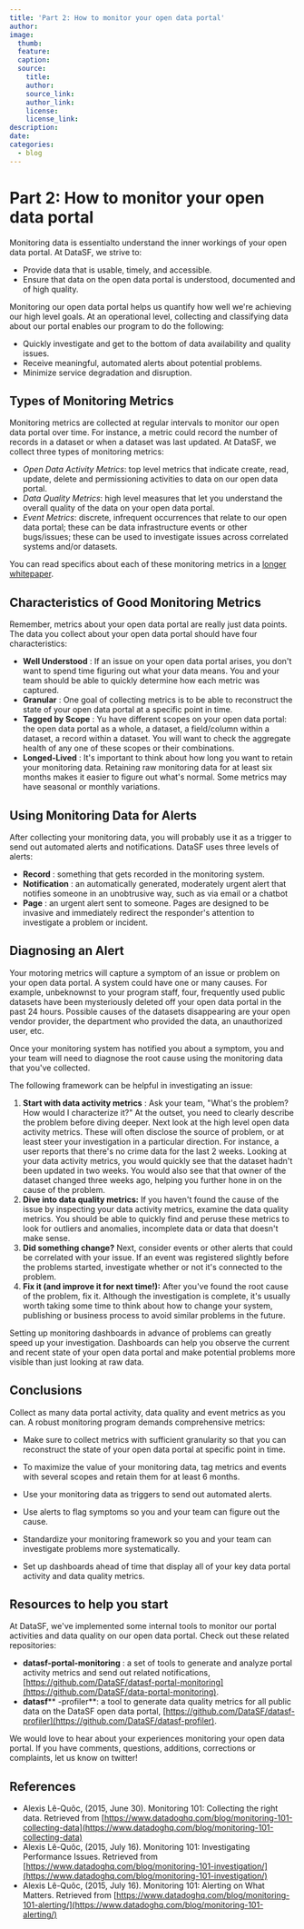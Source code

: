 ```yaml
---
title: 'Part 2: How to monitor your open data portal'
author:
image:
  thumb:
  feature:
  caption:
  source:
    title:
    author:
    source_link:
    author_link:
    license:
    license_link:
description:
date:
categories:
  - blog
---
```



# Part 2: How to monitor your open data portal

Monitoring data is essentialto understand the inner workings of your open data portal. At DataSF, we strive to:

- Provide data that is usable, timely, and accessible.
- Ensure that data on the open data portal is understood, documented and of high quality.

Monitoring our open data portal helps us quantify how well we&#39;re achieving our high level goals. At an operational level, collecting and classifying data about our portal enables our program to do the following:

- Quickly investigate and get to the bottom of data availability and quality issues.
- Receive meaningful, automated alerts about potential problems.
- Minimize service degradation and disruption.

## Types of Monitoring Metrics

Monitoring metrics are collected at regular intervals to monitor our open data portal over time. For instance, a metric could record the number of records in a dataset or when a dataset was last updated. At DataSF, we collect three types of monitoring metrics:

- _Open Data Activity Metrics_: top level metrics that indicate create, read, update, delete and permissioning activities to data on our open data portal.
- _Data Quality Metrics_: high level measures that let you understand the overall quality of the data on your open data portal.
- _Event Metrics_: discrete, infrequent occurrences that relate to our open data portal; these can be data infrastructure events or other bugs/issues; these can be used to investigate issues across correlated systems and/or datasets.

You can read specifics about each of these monitoring metrics in a [longer whitepaper](https://docs.google.com/document/d/1BKHuxtOr0uZMlejgqnUZt-BoVaZ52VBDxXpdFXzLpTU/edit?usp=sharing).

## Characteristics of Good Monitoring Metrics

Remember, metrics about your open data portal are really just data points. The data you collect about your open data portal should have four characteristics:

- **Well Understood** : If an issue on your open data portal arises, you don&#39;t want to spend time figuring out what your data means. You and your team should be able to quickly determine how each metric was captured.
- **Granular** : One goal of collecting metrics is to be able to reconstruct the state of your open data portal at a specific point in time.
- **Tagged by Scope** : Yu have different scopes on your open data portal: the open data portal as a whole, a dataset, a field/column within a dataset, a record within a dataset. You will want to check the aggregate health of any one of these scopes or their combinations.
- **Longed-Lived** : It&#39;s important to think about how long you want to retain your monitoring data. Retaining raw monitoring data for at least six months makes it easier to figure out what&#39;s normal. Some metrics may have seasonal or monthly variations.

## Using Monitoring Data for Alerts

After collecting your monitoring data, you will probably use it as a trigger to send out automated alerts and notifications. DataSF uses three levels of alerts:

- **Record** : something that gets recorded in the monitoring system.
- **Notification** : an automatically generated, moderately urgent alert that notifies someone in an unobtrusive way, such as via email or a chatbot
- **Page** : an urgent alert sent to someone. Pages are designed to be invasive and immediately redirect the responder&#39;s attention to investigate a problem or incident.

## Diagnosing an Alert

Your motoring metrics will capture a symptom of an issue or problem on your open data portal. A system could have one or many causes. For example, unbeknownst to your program staff, four, frequently used public datasets have been mysteriously deleted off your open data portal in the past 24 hours. Possible causes of the datasets disappearing are your open vendor provider, the department who provided the data, an unauthorized user, etc.

Once your monitoring system has notified you about a symptom, you and your team will need to diagnose the root cause using the monitoring data that you&#39;ve collected.

The following framework can be helpful in investigating an issue:

1. **Start with data activity metrics** : Ask your team, &quot;What&#39;s the problem? How would I characterize it?&quot; At the outset, you need to clearly describe the problem before diving deeper. Next look at the high level open data activity metrics. These will often disclose the source of problem, or at least steer your investigation in a particular direction. For instance, a user reports that there&#39;s no crime data for the last 2 weeks. Looking at your data activity metrics, you would quickly see that the dataset hadn&#39;t been updated in two weeks. You would also see that that owner of the dataset changed three weeks ago, helping you further hone in on the cause of the problem.
2. **Dive into data quality metrics:**  If you haven&#39;t found the cause of the issue by inspecting your data activity metrics, examine the data quality metrics. You should be able to quickly find and peruse these metrics to look for outliers and anomalies, incomplete data or data that doesn&#39;t make sense.
3. **Did something change?** Next, consider events or other alerts that could be correlated with your issue. If an event was registered slightly before the problems started, investigate whether or not it&#39;s connected to the problem.
4. **Fix it (and improve it for next time!):**  After you&#39;ve found the root cause of the problem, fix it. Although the investigation is complete, it&#39;s usually worth taking some time to think about how to change your system, publishing or business process to avoid similar problems in the future.

Setting up monitoring dashboards in advance of problems can greatly speed up your investigation. Dashboards can help you observe the current and recent state of your open data portal and make potential problems more visible than just looking at raw data.

## Conclusions

Collect as many data portal activity, data quality and event metrics as you can. A robust monitoring program demands comprehensive metrics:

- Make sure to collect metrics with sufficient granularity so that you can reconstruct the state of your open data portal at specific point in time.
- To maximize the value of your monitoring data, tag metrics and events with several scopes and retain them for at least 6 months.
- Use your monitoring data as triggers to send out automated alerts.
- Use alerts to flag symptoms so you and your team can figure out the cause.

- Standardize your monitoring framework so you and your team can investigate problems more systematically.
- Set up dashboards ahead of time that display all of your key data portal activity and data quality metrics.

## Resources to help you start

At DataSF, we&#39;ve implemented some internal tools to monitor our portal activities and data quality on our open data portal. Check out these related repositories:

- **datasf-portal-monitoring** : a set of tools to generate and analyze portal activity metrics and send out related notifications,   [https://github.com/DataSF/datasf-portal-monitoring](https://github.com/DataSF/data-portal-monitoring).
- **datasf**** -profiler**: a tool to generate data quality metrics for all public data on the DataSF open data portal, [https://github.com/DataSF/datasf-profiler](https://github.com/DataSF/datasf-profiler).

We would love to hear about your experiences monitoring your open data portal. If you have comments, questions, additions, corrections or complaints, let us know on twitter!

## References

- Alexis Lê-Quôc, (2015, June 30). Monitoring 101: Collecting the right data. Retrieved from [https://www.datadoghq.com/blog/monitoring-101-collecting-data](https://www.datadoghq.com/blog/monitoring-101-collecting-data)
- Alexis Lê-Quôc, (2015, July 16). Monitoring 101: Investigating Performance Issues. Retrieved from [https://www.datadoghq.com/blog/monitoring-101-investigation/](https://www.datadoghq.com/blog/monitoring-101-investigation/)
- Alexis Lê-Quôc, (2015, July 16). Monitoring 101: Alerting on What Matters. Retrieved from [https://www.datadoghq.com/blog/monitoring-101-alerting/](https://www.datadoghq.com/blog/monitoring-101-alerting/)

